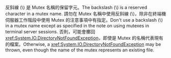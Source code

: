 <span data-ttu-id="e4634-101">反斜線 (\\) 是 Mutex 名稱的保留字元。</span><span class="sxs-lookup"><span data-stu-id="e4634-101">The backslash (\\) is a reserved character in a mutex name.</span></span> <span data-ttu-id="e4634-102">請勿在 Mutex 名稱中使用反斜線 (\\)，除非在終端機伺服器工作階段中使用 Mutex 的注意事項中有指定。</span><span class="sxs-lookup"><span data-stu-id="e4634-102">Don't use a backslash (\\) in a mutex name except as specified in the note on using mutexes in terminal server sessions.</span></span> <span data-ttu-id="e4634-103">否則，可能會擲回 <xref:System.IO.DirectoryNotFoundException>，即使是 Mutex 的名稱代表現有的檔案。</span><span class="sxs-lookup"><span data-stu-id="e4634-103">Otherwise, a <xref:System.IO.DirectoryNotFoundException> may be thrown, even though the name of the mutex represents an existing file.</span></span>
